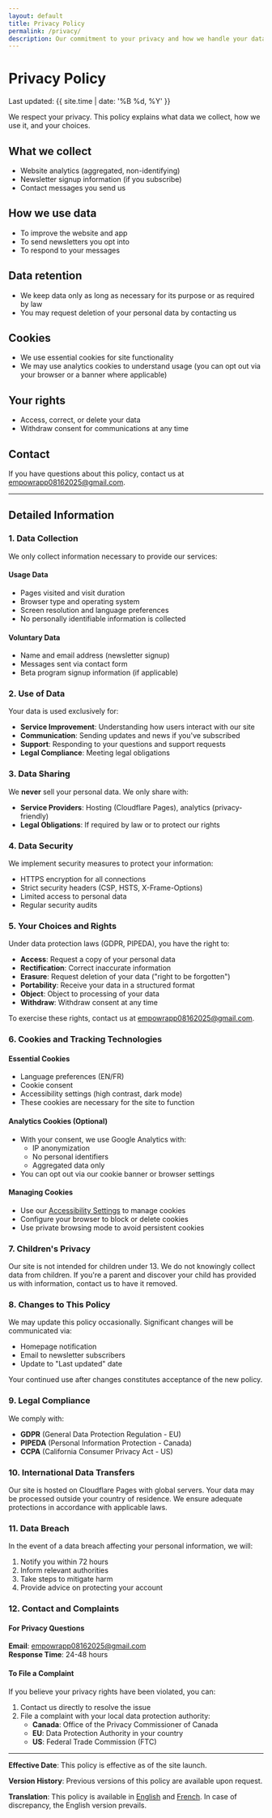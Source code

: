 ```yaml
---
layout: default
title: Privacy Policy
permalink: /privacy/
description: Our commitment to your privacy and how we handle your data.
---
```


# Privacy Policy

Last updated: {{ site.time | date: '%B %d, %Y' }}

We respect your privacy. This policy explains what data we collect, how we use it, and your choices.

## What we collect

- Website analytics (aggregated, non-identifying)
- Newsletter signup information (if you subscribe)
- Contact messages you send us

## How we use data

- To improve the website and app
- To send newsletters you opt into
- To respond to your messages

## Data retention

- We keep data only as long as necessary for its purpose or as required by law
- You may request deletion of your personal data by contacting us

## Cookies

- We use essential cookies for site functionality
- We may use analytics cookies to understand usage (you can opt out via your browser or a banner where applicable)

## Your rights

- Access, correct, or delete your data
- Withdraw consent for communications at any time

## Contact

If you have questions about this policy, contact us at [empowrapp08162025@gmail.com](mailto:empowrapp08162025@gmail.com).


---

## Detailed Information

### 1. Data Collection

We only collect information necessary to provide our services:

#### Usage Data
- Pages visited and visit duration
- Browser type and operating system
- Screen resolution and language preferences
- No personally identifiable information is collected

#### Voluntary Data
- Name and email address (newsletter signup)
- Messages sent via contact form
- Beta program signup information (if applicable)

### 2. Use of Data

Your data is used exclusively for:

- **Service Improvement**: Understanding how users interact with our site
- **Communication**: Sending updates and news if you've subscribed
- **Support**: Responding to your questions and support requests
- **Legal Compliance**: Meeting legal obligations

### 3. Data Sharing

We **never** sell your personal data. We only share with:

- **Service Providers**: Hosting (Cloudflare Pages), analytics (privacy-friendly)
- **Legal Obligations**: If required by law or to protect our rights

### 4. Data Security

We implement security measures to protect your information:

- HTTPS encryption for all connections
- Strict security headers (CSP, HSTS, X-Frame-Options)
- Limited access to personal data
- Regular security audits

### 5. Your Choices and Rights

Under data protection laws (GDPR, PIPEDA), you have the right to:

- **Access**: Request a copy of your personal data
- **Rectification**: Correct inaccurate information
- **Erasure**: Request deletion of your data ("right to be forgotten")
- **Portability**: Receive your data in a structured format
- **Object**: Object to processing of your data
- **Withdraw**: Withdraw consent at any time

To exercise these rights, contact us at [empowrapp08162025@gmail.com](mailto:empowrapp08162025@gmail.com).

### 6. Cookies and Tracking Technologies

#### Essential Cookies
- Language preferences (EN/FR)
- Cookie consent
- Accessibility settings (high contrast, dark mode)
- These cookies are necessary for the site to function

#### Analytics Cookies (Optional)
- With your consent, we use Google Analytics with:
  - IP anonymization
  - No personal identifiers
  - Aggregated data only
- You can opt out via our cookie banner or browser settings

#### Managing Cookies
- Use our [Accessibility Settings](/accessibility-settings/) to manage cookies
- Configure your browser to block or delete cookies
- Use private browsing mode to avoid persistent cookies

### 7. Children's Privacy

Our site is not intended for children under 13. We do not knowingly collect data from children. If you're a parent and discover your child has provided us with information, contact us to have it removed.

### 8. Changes to This Policy

We may update this policy occasionally. Significant changes will be communicated via:

- Homepage notification
- Email to newsletter subscribers
- Update to "Last updated" date

Your continued use after changes constitutes acceptance of the new policy.

### 9. Legal Compliance

We comply with:

- **GDPR** (General Data Protection Regulation - EU)
- **PIPEDA** (Personal Information Protection - Canada)
- **CCPA** (California Consumer Privacy Act - US)

### 10. International Data Transfers

Our site is hosted on Cloudflare Pages with global servers. Your data may be processed outside your country of residence. We ensure adequate protections in accordance with applicable laws.

### 11. Data Breach

In the event of a data breach affecting your personal information, we will:

1. Notify you within 72 hours
2. Inform relevant authorities
3. Take steps to mitigate harm
4. Provide advice on protecting your account

### 12. Contact and Complaints

#### For Privacy Questions
**Email**: [empowrapp08162025@gmail.com](mailto:empowrapp08162025@gmail.com)  
**Response Time**: 24-48 hours

#### To File a Complaint
If you believe your privacy rights have been violated, you can:

1. Contact us directly to resolve the issue
2. File a complaint with your local data protection authority:
   - **Canada**: Office of the Privacy Commissioner of Canada
   - **EU**: Data Protection Authority in your country
   - **US**: Federal Trade Commission (FTC)

---

**Effective Date**: This policy is effective as of the site launch.

**Version History**: Previous versions of this policy are available upon request.

**Translation**: This policy is available in [English](/privacy/) and [French](/fr/privacy/). In case of discrepancy, the English version prevails.
